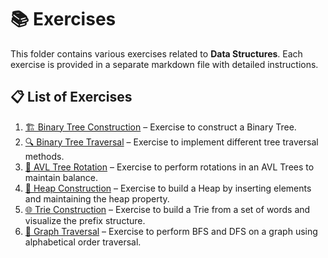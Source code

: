 # 📚 Exercises

This folder contains various exercises related to **Data Structures**. Each exercise is provided in a separate markdown file with detailed instructions.

## 📋 List of Exercises
1. [🏗 Binary Tree Construction](binarytrees/tree-construction.md) – Exercise to construct a Binary Tree.
2. [🔍 Binary Tree Traversal](binarytrees/tree-traverse.md) – Exercise to implement different tree traversal methods.
3. [🔄 AVL Tree Rotation](avltrees/avl-rotation.md) – Exercise to perform rotations in an AVL Trees to maintain balance.
4. [🧱 Heap Construction](heaps/heap-construction.md) – Exercise to build a Heap by inserting elements and maintaining the heap property.
5. [🌐 Trie Construction](tries/trie-construction.md) – Exercise to build a Trie from a set of words and visualize the prefix structure.
6. [🔀 Graph Traversal](graphs/graph-traversal.md) – Exercise to perform BFS and DFS on a graph using alphabetical order traversal.